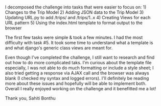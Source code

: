 I decomposed the challenge into tasks that were easier to focus on: 
	1) Changes to the Trip Model 
	2) Adding JSON data to the Trip Model
	3) Updating URL.py to add /trips/ and /trips/1..x
	4) Creating Views for each URL pattern
	5) Using the index.html template to format output to the browser
	
The first few tasks were simple & took a few minutes. I had the most 
difficulty with task #5. It took some time to understand what a template is 
and what django's generic class views are meant for. 

Even though I've completed the challenge, I still want to research and find out how 
to do more complicated taks. I'm curious about the template file especially, I was 
not able to do much formatting or include a style sheet; I also tried getting a response 
via AJAX call and the browser was always blank (I checked my syntax and logged errors). 
I'll definitely be reading more about these issues and hopefully will be able to implement 
both. Overall I really enjoyed working on the challenge and it benefitted me a lot!

Thank you,
Sahiti Bonthu 


